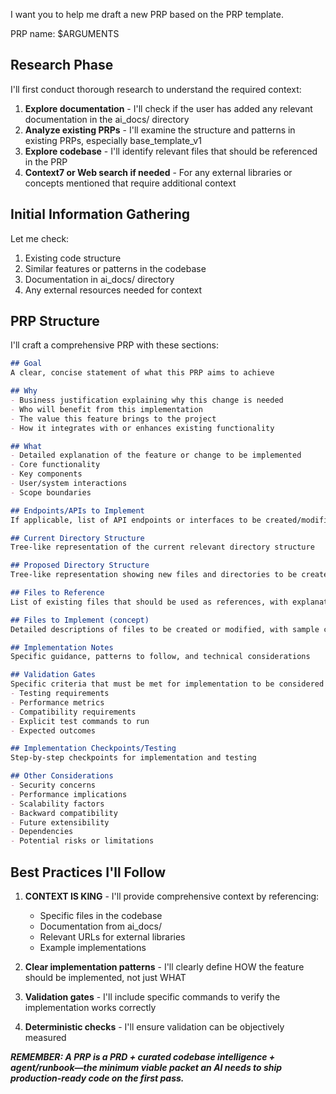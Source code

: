I want you to help me draft a new PRP based on the PRP template.

PRP name: $ARGUMENTS

## Research Phase

I'll first conduct thorough research to understand the required context:

1. **Explore documentation** - I'll check if the user has added any relevant documentation in the ai_docs/ directory
2. **Analyze existing PRPs** - I'll examine the structure and patterns in existing PRPs, especially base_template_v1
3. **Explore codebase** - I'll identify relevant files that should be referenced in the PRP
4. **Context7 or Web search if needed** - For any external libraries or concepts mentioned that require additional context

## Initial Information Gathering

Let me check:
1. Existing code structure
2. Similar features or patterns in the codebase
3. Documentation in ai_docs/ directory
4. Any external resources needed for context

## PRP Structure

I'll craft a comprehensive PRP with these sections:

```markdown
## Goal
A clear, concise statement of what this PRP aims to achieve

## Why
- Business justification explaining why this change is needed
- Who will benefit from this implementation
- The value this feature brings to the project
- How it integrates with or enhances existing functionality

## What
- Detailed explanation of the feature or change to be implemented
- Core functionality
- Key components
- User/system interactions
- Scope boundaries

## Endpoints/APIs to Implement
If applicable, list of API endpoints or interfaces to be created/modified

## Current Directory Structure
Tree-like representation of the current relevant directory structure

## Proposed Directory Structure
Tree-like representation showing new files and directories to be created

## Files to Reference
List of existing files that should be used as references, with explanations

## Files to Implement (concept)
Detailed descriptions of files to be created or modified, with sample code

## Implementation Notes
Specific guidance, patterns to follow, and technical considerations

## Validation Gates
Specific criteria that must be met for implementation to be considered complete
- Testing requirements
- Performance metrics
- Compatibility requirements
- Explicit test commands to run
- Expected outcomes

## Implementation Checkpoints/Testing
Step-by-step checkpoints for implementation and testing

## Other Considerations
- Security concerns
- Performance implications
- Scalability factors
- Backward compatibility
- Future extensibility
- Dependencies
- Potential risks or limitations
```

## Best Practices I'll Follow

1. **CONTEXT IS KING** - I'll provide comprehensive context by referencing:
   - Specific files in the codebase
   - Documentation from ai_docs/
   - Relevant URLs for external libraries
   - Example implementations

2. **Clear implementation patterns** - I'll clearly define HOW the feature should be implemented, not just WHAT

3. **Validation gates** - I'll include specific commands to verify the implementation works correctly

4. **Deterministic checks** - I'll ensure validation can be objectively measured

***REMEMBER: A PRP is a PRD + curated codebase intelligence + agent/runbook—the minimum viable packet an AI needs to ship production-ready code on the first pass.***
